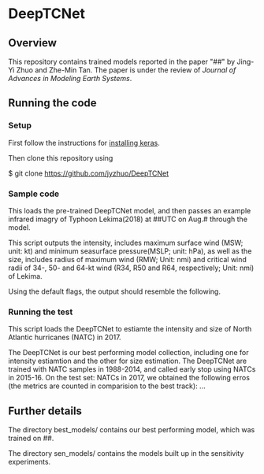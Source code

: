 # DeepTCNet
## Overview
This repository contains trained models reported in the paper "##" by Jing-Yi Zhuo and Zhe-Min Tan. The paper is under the review of *Journal of Advances in Modeling Earth Systems*.

## Running the code
### Setup
First follow the instructions for [installing keras].


[installing keras]:    https://keras.io/#installation/ 

Then clone this repository using 

$ git clone https://github.com/jyzhuo/DeepTCNet

### Sample code
This loads the pre-trained DeepTCNet model, and then passes an example infrared imagry of Typhoon Lekima(2018) at ##UTC on Aug.# through the model.

This script outputs the intensity, includes maximum surface wind (MSW; unit: kt) and minimum seasurface pressure(MSLP; unit: hPa), as well as the size, includes radius of maximum wind (RMW; Unit: nmi) and critical wind radii of 34-, 50- and 64-kt wind (R34, R50 and R64, respectively; Unit: nmi)  of Lekima.

Using the default flags, the output should resemble the following.


### Running the test
This script loads the DeepTCNet to estiamte the intensity and size of North Atlantic hurricanes (NATC) in 2017. 

The DeepTCNet is our best performing model collection, including one for intensity estiamtion and the other for size estimation. The DeepTCNet are trained with NATC samples in 1988-2014, and called early stop using NATCs in 2015-16. On the test set: NATCs in 2017, we obtained the following erros (the metrics are counted in comparision to the best track):
...

## Further details
The directory best_models/ contains our best performing model, which was trained on ##.

The directory sen_models/ contains the models built up in the sensitivity experiments.
